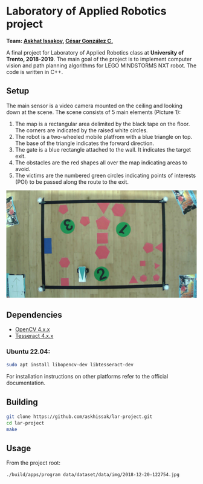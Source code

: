 # Laboratory of Applied Robotics project
**Team: [Askhat Issakov](https://github.com/askhissak), [César González C.](https://github.com/Chesare9000)**

A final project for Laboratory of Applied Robotics class at **University of Trento, 2018-2019**. The main goal of the project is to implement computer vision and path planning algorithms for LEGO MINDSTORMS NXT robot. The code is written in C++.

## Setup

The main sensor is a video camera mounted on the ceiling and looking down at the scene. The scene consists of 5 main elements (Picture 1):
1. The map is a rectangular area delimited by the black tape on the floor. The corners are indicated by the raised white circles.
2. The robot is a two-wheeled mobile platfrom with a blue triangle on top. The base of the triangle indicates the forward direction.
3. The gate is a blue rectangle attached to the wall. It indicates the target exit.
4. The obstacles are the red shapes all over the map indicating areas to avoid.
5. The victims are the numbered green circles indicating points of interests (POI) to be passed along the route to the exit.

![Setup](./data/dataset/data/img/2018-12-20-122743.jpg)

## Dependencies

* [OpenCV 4.x.x](https://docs.opencv.org/4.6.0/d1/dfb/intro.html)
* [Tesseract 4.x.x](https://github.com/tesseract-ocr/tesseract)

### Ubuntu 22.04:

```bash
sudo apt install libopencv-dev libtesseract-dev
```

For installation instructions on other platforms refer to the official documentation.

## Building

```bash
git clone https://github.com/askhissak/lar-project.git
cd lar-project
make
```

## Usage

From the project root:

```bash
./build/apps/program data/dataset/data/img/2018-12-20-122754.jpg
```
